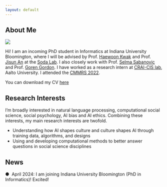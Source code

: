 ```yaml
---
layout: default
---
```


## About Me

<img class="profile-picture" src="profile_2.jpg">

Hi! I am an incoming PhD student in Informatics at Indiana University Bloomington, where I will be advised by Prof. [Haewoon Kwak](https://luddy.indiana.edu/contact/profile/index.html?Haewoon_Kwak) and Prof. [Jisun An](https://luddy.indiana.edu/contact/profile/index.html?Jisun_An) at the [Soda Lab](https://soda-labo.github.io/). I also closely work with Prof. [Selma Sabanovic](https://luddy.indiana.edu/contact/profile/?profile_id=288) and Prof. [Goren Gordon](https://luddy.indiana.edu/contact/profile/index.html?Goren_Gordon). I have worked as a research intern at [CRAI-CIS lab](https://crai-cis.aalto.fi/), Aalto University. I attended the [CMMRS 2022](https://cmmrs2022.mpi-sws.org/).

You can download my CV [here](CV.pdf)

## Research Interests

I’m broadly interested in natural language processing, computational social science, social psychology, AI bias and AI ethics. Combining these interests, my main research interests are twofold.
* Understanding how AI shapes culture and culture shapes AI through training data, algorithms, and designs
* Using and developing computational methods to better answer questions in social science disciplines

## News
<div class="news-container">
    <p>●  &nbsp;April 2024: I am joining Indiana University Bloomington (PhD in Informatics)! Excited!</p>
</div>


<br />
<br />
<br />
